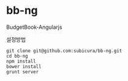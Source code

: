 bb-ng
=========================

BudgetBook-Angularjs

설정방법 

    git clone git@github.com:subicura/bb-ng.git
    cd bb-ng
    npm install
    bower install
    grunt server
